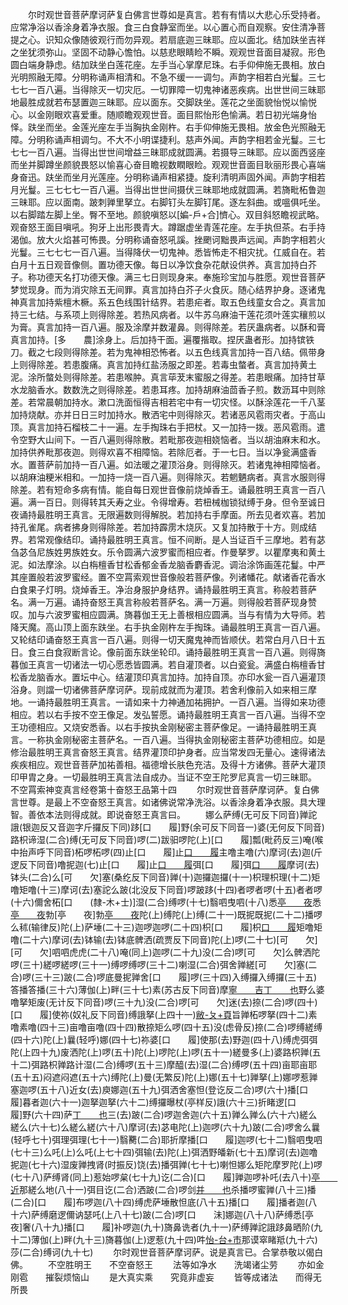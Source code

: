 <!-- { "loadSidebar": true } -->
　　尔时观世音菩萨摩诃萨复白佛言世尊如是真言。若有有情以大悲心乐受持者。应常净浴以香涂身着净衣服。食三白食静室而坐。以心置心而自观察。安住清净菩提之心。识知众像随彼观行而勿异观。若扇底迦三昧耶。应以面北。结加趺坐吉祥之坐犹须弥山。坚固不动静心憺怕。以慈悲眼睛睑不瞬。观观世音面目凝寂。形色圆白端身静虑。结加趺坐白莲花座。左手当心掌摩尼珠。右手仰伸施无畏相。放白光明照融无障。分明称诵声相清和。不急不缓一一调匀。声韵字相若白光鬘。三七七七一百八遍。当得除灭一切灾厄。一切罪障一切鬼神诸恶疾病。出世世间三昧耶地最胜成就若布瑟置迦三昧耶。应以面东。交脚趺坐。莲花之坐面貌怡悦以愉悦心。以金刚眼欢喜爱重。随顺瞻观观世音。面目熙怡形色愉满。若日初光端身怡怿。趺坐而坐。金莲光座左手当胸执金刚杵。右手仰伸施无畏相。放金色光照融无障。分明称诵声相调匀。不大不小明谍捷利。慈声外闻。声韵字相若金光鬘。三七七七一百八遍。当得出世世间增益三昧耶成就圆满。若摄导三昧耶。应以面西竖座而坐并脚蹲坐颜貌畏怒以愉喜心奋目瞻视数瞤眼睑。观观世音面目耿丽形畏心喜端身奋迅。趺坐而坐月光莲座。分明称诵声相紧捷。旋利清明声固外闻。声韵字相若月光鬘。三七七七一百八遍。当得出世世间摄伏三昧耶地成就圆满。若旖毗柘鲁迦三昧耶。应以面南。跛刺亸里拏立。右脚钉头左脚钉尾。逐左斜曲。或嗢俱吒坐。以右脚踏左脚上坐。臀不至地。颜貌嗔怒以[媥-戶+合]懠心。双目斜怒瞻视武略。观奋怒王面目嗔吼。狗牙上出形畏青大。蹲踞虚坐青莲花座。左手执但茶。右手持渴伽。放大火焰甚可怖畏。分明称诵奋怒吼謑。挫颲诃黜畏声远闻。声韵字相若火光鬘。三七七七一百八遍。当得降伏一切鬼神。悉皆怖走不相灾扰。仜威自在。若白月十五日观音像侧。置功德天像。每日以净饮食杂花献设供养。真言加持白芥子。称功德天名打功德天像。满三七日则现身来。奉施珍宝加与胜愿。观世音菩萨梦觉现身。而为消灾除五无间罪。真言加持白芥子火食灰。随心结界护身。逐诸鬼神真言加持紫檀木橛。系五色线围针结界。若患疟者。取五色线童女合之。真言加持三七结。与系项上则得除差。若热风病者。以牛苏乌麻油干莲花须叶莲实穰煎以为膏。真言加持一百八遍。服及涂摩并数灌鼻。则得除差。若厌蛊病者。以酥和膏真言加持。[多　　農]涂身上。后加持干面。遍覆揩取。捏厌蛊者形。加持镔铁刀。截之七段则得除差。若为鬼神相恐怖者。以五色线真言加持一百八结。佩带身上则得除差。若患腹痛。真言加持红盐汤服之即差。若毒虫螫者。真言加持黄土泥。涂所螫处则得除差。若患喉肿。真言荜茇末蜜服之得差。若患眼痛。加持甘草水龙脑香水。数数洗之则得除差。若患耳疼。加持胡麻油茴香子煎。数沥耳中则除差。若常晨朝加持水。漱口洗面恒得吉相若宅中有一切灾怪。以酥涂莲花一千八茎加持烧献。亦并日日三时加持水。散洒宅中则得除灭。若诸恶风雹雨灾者。于高山顶。真言加持石榴枝二十一遍。左手掏珠右手把杖。又一加持一拨。恶风雹雨。遣令空野大山间下。一百八遍则得除散。若毗那夜迦相娆恼者。当以胡油麻末和水。加持供养毗那夜迦。则得欢喜不相障恼。若除厄者。于一七日。当以净瓮满盛香水。置菩萨前加持一百八遍。如法暖之灌顶浴身。则得除灭。若诸鬼神相障恼者。以胡麻油粳米相和。一加持一烧一百八遍。则得除灭。若魍魉病者。真言水服则得除差。若有短命多病有情。能自每日观世音像前烧焯香王。诵最胜明王真言一百八遍。满一百日。则得转其夭寿之业。令得增寿。若杻械枷锁狱缚于身。但令至诚日夜诵持最胜明王真言。无限遍数则得解脱。若加持右手摩面。所去见者欢喜。若加持孔雀尾。病者拂身则得除差。若加持霹雳木烧灰。又复加持散于十方。则成结界。若常观像结印。诵持最胜明王真言。恒不间断。是人当证百千三摩地。若有苾刍苾刍尼族姓男族姓女。乐令圆满六波罗蜜而相应者。作曼拏罗。以瞿摩夷和黄土泥。如法摩涂。以白栴檀香甘松香郁金香龙脑香麝香泥。调治涂饰画莲花鬘。中严其座置般若波罗蜜经。置不空罥索观世音像般若菩萨像。列诸幡花。献诸香花香水白食果子灯明。烧焯香王。净治身服护身结界。诵持最胜明王真言。称般若菩萨名。满一万遍。诵持奋怒王真言称般若菩萨名。满一万遍。则得般若菩萨现身赞叹。加与六波罗蜜相应圆满。旖暮伽王无上善根相应圆满。当与有情为大导师。若降天魔。高山顶上面东趺坐。右手执金刚杵左手掏珠。诵最胜明王真言一百八遍。又轮结印诵奋怒王真言一百八遍。则得一切天魔鬼神而皆顺伏。若常白月八日十五日。食三白食寂断言论。像前面东趺坐轮印。诵持最胜明王真言一百八遍。则得旖暮伽王真言一切诸法一切心愿悉皆圆满。若自灌顶者。以白瓷瓮。满盛白栴檀香甘松香龙脑香水。置坛中心。结灌顶印真言加持。加持自顶。亦印水瓮一百八遍灌顶浴身。则譡一切诸佛菩萨摩诃萨。现前成就而为灌顶。若舍利像前入如来相三摩地。一诵持最胜明王真言。一请如来十力神通加祐拥护。一百八遍。当得如来功德相应。若以右手按不空王像足。发弘誓愿。诵持最胜明王真言一百八遍。当得不空王功德相应。又烧安悉香。以右手按执金刚秘密主菩萨像足。一诵持最胜明王真言。一称执金刚秘密主菩萨名。一百八遍。当得执金刚秘密主菩萨功德相应。如是修治最胜明王真言奋怒王真言。结界灌顶印护身者。应当常发四无量心。速得诸法疾疾相应。观世音菩萨加祐善相。福德增长肤色充洁。及得十方诸佛。菩萨大灌顶印甲胄之身。一切最胜明王真言法自成办。当证不空王陀罗尼真言一切三昧耶。
不空罥索神变真言经卷第十奋怒王品第十四
　　尔时观世音菩萨摩诃萨。复白佛言世尊。是最上不空奋怒王真言。如诸佛说常净洗浴。以香涂身着净衣服。具大理智。善依本法则得成就。即说奋怒王真言曰。
　　娜么萨缚(无可反下同音)亸詑誐(银迦反又音迦字斤攞反下同)跢[口　　履]野(余可反下同音一)婆(无何反下同音)路枳谛湿(二合)缚(无可反下同音)啰(二)跋驲啰陀(上)[口　　履]瓢(毗药反三)唵(喉中抬声呼下同音)柘啰柘啰(四)止[口　　履]止[口　　履](五)主噜主噜(六)摩诃(去)迦(斤逻反下同音)噜抳迦(七)止[口　　履]止[口　　履](八)弭[口　　履]弭[口　　履](九)摩诃(去)钵头(二合)么[可　　欠]塞(桑纥反下同音)亸(十)迦攞迦攞(十一)枳理枳理(十二)矩噜矩噜(十三)摩诃(去)塞詑么跛(北没反下同音)啰跛跢(十四)者啰者啰(十五)者者啰(十六)儞舍柘[口　　(隸-木+士)]湿(二合)缚啰(十七)翳呬曳呬(十八)悉[亭　　夜](亭夜反下同音)悉[亭　　夜](十九)勃[亭　　夜]勃[亭　　夜](二十)陀(上)缚陀(上)缚(二十一)既抳既抳(二十二)播啰么秫(输律反)陀(上)萨埵(二十三)迦啰迦啰(二十四)枳[口　　履]枳[口　　履](二十五)矩噜矩噜(二十六)摩诃(去)钵输(去)钵底髀洒(疏贾反下同音)陀(上)啰(二十七)[可　　欠][可　　欠]呬呬虎虎(二十八)唵(同上)迦啰(二十九)没(二合)啰[可　　欠]么髀洒陀啰(三十)縒啰縒啰(三十一)缚啰缚啰(三十二)喇湿(二合)弭舍亸縒[可　　欠]塞(二合)啰(三十三)跛(二合)啰底曼抳亸舍[口　　履]啰(三十四)入缚攞入缚攞(三十五)答播答播(三十六)薄伽(上)畔(三十七)素(苏古反下同音)摩[寧　　吉](宁吉反)[丁　　也](丁也反三十八)野么婆噜拏矩废(无计反下同音)啰(三十九)没(二合)啰[可　　欠]迷(去)捺(二合)啰(四十)[口　　履]使祢(奴礼反下同音)缚誐拏(上四十一)[敝-ㄆ+頁](毗灭反)旨亸柘啰拏(四十二)素噜素噜(四十三)亩噜亩噜(四十四)散捺矩么啰(四十五)没(虑骨反)捺(二合)啰缚縒缚(四十六)陀(上)曩(轻呼)娜(四十七)祢婆[口　　履]使那(去)野迦(四十八)缚虎弭弭陀(上四十九)废洒陀(上)啰(五十)陀(上)啰陀(上)啰(五十一)縒曼多(上)婆路枳亸(五十二)弭路枳亸路计湿(二合)缚啰(五十三)摩醯(去)湿(二合)缚啰(五十四)亩耶亩耶(五十五)闷遮闷遮(五十六)缚陀(上)曼(无繁反)陀(上)娜(五十七)亸拏(上)娜啰惹亸塞迦啰(五十八)近女(去)庾娜迦(五十九)弭洒舍塞怛(登讫反二合)啰(六十)播[口　　履]暮者迦(六十一)迦拏迦拏(六十二)缚攞曝杖(亭样反)誐(六十三)折睹逻[口　　履]野(六十四)萨[丁　　也](同上)三(去)跛(二合)啰迦舍迦(六十五)亸么亸么(六十六)縒么縒么(六十七)么縒么縒(六十八)摩诃(去)苾电陀(上)迦啰(六十九)跛(二合)啰舍么曩(轻呼七十)弭理弭理(七十一)翳臡(二合)耶折摩播[口　　履]迦啰(七十二)翳呬曳呬(七十三)么吒(上)么吒(上七十四)弭输(去)陀(上)弭洒野皤新(七十五)摩诃(去)迦噜抳迦(七十六)湿废亸拽肾(时振反)饶(去)播弭亸(七十七)喇怛娜么矩陀摩罗陀(上)啰(七十八)萨缚肾(同上)惹始啰枲(七十九)讫(二合)[口　　履]亸迦啰补吒(去八十)[亭　　近](亭匠反)那縒么地(八十一)弭目讫(二合)洒跛(二合)啰剑[并　　也](并也反八十二)杀播啰蜜亸(八十三)播(二合)[口　　履]布啰迦(八十四)缚虎萨埵散怛底(八十五)播[口　　履]播者迦(八十六)萨缚磨逻儞讷瑟吒(上八十七)跛(二合)啰[口　　沬]娜迦(八十八)萨缚悉[亭　　夜]奢(八十九)播[口　　履]补啰迦(九十)旖鼻诜者(九十一)萨缚亸詑誐跢鼻晒阶(九十二)薄伽(上)畔(九十三)旖暮伽(上)逻惹(九十四)吽[怡-台+巿](九十五)那谟窣睹羝(九十六)莎(二合)缚诃(九十七)
　　尔时观世音菩萨摩诃萨。说是真言已。合掌恭敬以偈白佛。
　　不空胜明王　　不空奋怒王
　　法等如净水　　洗竭诸尘劳
　　亦如金刚雹　　摧裂烦恼山
　　是大真实乘　　究竟非虚妄
　　皆等成诸法　　而得无所畏
